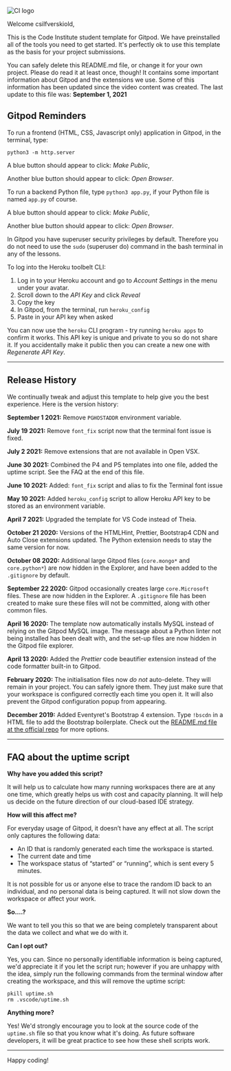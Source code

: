 ![CI logo](https://codeinstitute.s3.amazonaws.com/fullstack/ci_logo_small.png)

Welcome csilfverskiold,

This is the Code Institute student template for Gitpod. We have preinstalled all of the tools you need to get started. It's perfectly ok to use this template as the basis for your project submissions.

You can safely delete this README.md file, or change it for your own project. Please do read it at least once, though! It contains some important information about Gitpod and the extensions we use. Some of this information has been updated since the video content was created. The last update to this file was: **September 1, 2021**

## Gitpod Reminders

To run a frontend (HTML, CSS, Javascript only) application in Gitpod, in the terminal, type:

`python3 -m http.server`

A blue button should appear to click: _Make Public_,

Another blue button should appear to click: _Open Browser_.

To run a backend Python file, type `python3 app.py`, if your Python file is named `app.py` of course.

A blue button should appear to click: _Make Public_,

Another blue button should appear to click: _Open Browser_.

In Gitpod you have superuser security privileges by default. Therefore you do not need to use the `sudo` (superuser do) command in the bash terminal in any of the lessons.

To log into the Heroku toolbelt CLI:

1. Log in to your Heroku account and go to *Account Settings* in the menu under your avatar.
2. Scroll down to the *API Key* and click *Reveal*
3. Copy the key
4. In Gitpod, from the terminal, run `heroku_config`
5. Paste in your API key when asked

You can now use the `heroku` CLI program - try running `heroku apps` to confirm it works. This API key is unique and private to you so do not share it. If you accidentally make it public then you can create a new one with _Regenerate API Key_.

------

## Release History

We continually tweak and adjust this template to help give you the best experience. Here is the version history:

**September 1 2021:** Remove `PGHOSTADDR` environment variable.

**July 19 2021:** Remove `font_fix` script now that the terminal font issue is fixed.

**July 2 2021:** Remove extensions that are not available in Open VSX.

**June 30 2021:** Combined the P4 and P5 templates into one file, added the uptime script. See the FAQ at the end of this file.

**June 10 2021:** Added: `font_fix` script and alias to fix the Terminal font issue

**May 10 2021:** Added `heroku_config` script to allow Heroku API key to be stored as an environment variable.

**April 7 2021:** Upgraded the template for VS Code instead of Theia.

**October 21 2020:** Versions of the HTMLHint, Prettier, Bootstrap4 CDN and Auto Close extensions updated. The Python extension needs to stay the same version for now.

**October 08 2020:** Additional large Gitpod files (`core.mongo*` and `core.python*`) are now hidden in the Explorer, and have been added to the `.gitignore` by default.

**September 22 2020:** Gitpod occasionally creates large `core.Microsoft` files. These are now hidden in the Explorer. A `.gitignore` file has been created to make sure these files will not be committed, along with other common files.

**April 16 2020:** The template now automatically installs MySQL instead of relying on the Gitpod MySQL image. The message about a Python linter not being installed has been dealt with, and the set-up files are now hidden in the Gitpod file explorer.

**April 13 2020:** Added the _Prettier_ code beautifier extension instead of the code formatter built-in to Gitpod.

**February 2020:** The initialisation files now _do not_ auto-delete. They will remain in your project. You can safely ignore them. They just make sure that your workspace is configured correctly each time you open it. It will also prevent the Gitpod configuration popup from appearing.

**December 2019:** Added Eventyret's Bootstrap 4 extension. Type `!bscdn` in a HTML file to add the Bootstrap boilerplate. Check out the <a href="https://github.com/Eventyret/vscode-bcdn" target="_blank">README.md file at the official repo</a> for more options.

------

## FAQ about the uptime script

**Why have you added this script?**

It will help us to calculate how many running workspaces there are at any one time, which greatly helps us with cost and capacity planning. It will help us decide on the future direction of our cloud-based IDE strategy.

**How will this affect me?**

For everyday usage of Gitpod, it doesn’t have any effect at all. The script only captures the following data:

- An ID that is randomly generated each time the workspace is started.
- The current date and time
- The workspace status of “started” or “running”, which is sent every 5 minutes.

It is not possible for us or anyone else to trace the random ID back to an individual, and no personal data is being captured. It will not slow down the workspace or affect your work.

**So….?**

We want to tell you this so that we are being completely transparent about the data we collect and what we do with it.

**Can I opt out?**

Yes, you can. Since no personally identifiable information is being captured, we'd appreciate it if you let the script run; however if you are unhappy with the idea, simply run the following commands from the terminal window after creating the workspace, and this will remove the uptime script:

```
pkill uptime.sh
rm .vscode/uptime.sh
```

**Anything more?**

Yes! We'd strongly encourage you to look at the source code of the `uptime.sh` file so that you know what it's doing. As future software developers, it will be great practice to see how these shell scripts work.

---

Happy coding!
